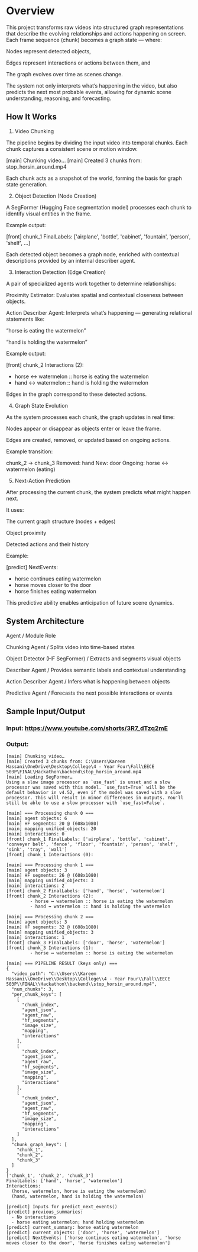 # Overview
This project transforms raw videos into structured graph representations that describe the evolving relationships and actions happening on screen.
Each frame sequence (chunk) becomes a graph state — where:

Nodes represent detected objects,

Edges represent interactions or actions between them, and

The graph evolves over time as scenes change.

The system not only interprets what’s happening in the video, but also predicts the next most probable events, allowing for dynamic scene understanding, reasoning, and forecasting.

## How It Works
1. Video Chunking

The pipeline begins by dividing the input video into temporal chunks.
Each chunk captures a consistent scene or motion window.

[main] Chunking video…
[main] Created 3 chunks from: stop_horsin_around.mp4


Each chunk acts as a snapshot of the world, forming the basis for graph state generation.

2. Object Detection (Node Creation)

A SegFormer (Hugging Face segmentation model) processes each chunk to identify visual entities in the frame.

Example output:

[front] chunk_1 FinalLabels:
['airplane', 'bottle', 'cabinet', 'fountain', 'person', 'shelf', ...]


Each detected object becomes a graph node, enriched with contextual descriptions provided by an internal describer agent.

3. Interaction Detection (Edge Creation)

A pair of specialized agents work together to determine relationships:

Proximity Estimator: Evaluates spatial and contextual closeness between objects.

Action Describer Agent: Interprets what’s happening — generating relational statements like:

“horse is eating the watermelon”

“hand is holding the watermelon”

Example output:

[front] chunk_2 Interactions (2):
  - horse ↔ watermelon :: horse is eating the watermelon
  - hand ↔ watermelon :: hand is holding the watermelon


Edges in the graph correspond to these detected actions.

4. Graph State Evolution

As the system processes each chunk, the graph updates in real time:

Nodes appear or disappear as objects enter or leave the frame.

Edges are created, removed, or updated based on ongoing actions.

Example transition:

chunk_2 → chunk_3
Removed: hand
New: door
Ongoing: horse ↔ watermelon (eating)

5. Next-Action Prediction

After processing the current chunk, the system predicts what might happen next.

It uses:

The current graph structure (nodes + edges)

Object proximity

Detected actions and their history

Example:

[predict] NextEvents:
  - horse continues eating watermelon
  - horse moves closer to the door
  - horse finishes eating watermelon


This predictive ability enables anticipation of future scene dynamics.

## System Architecture
Agent / Module	Role

Chunking Agent	/ Splits video into time-based states

Object Detector (HF SegFormer) /	Extracts and segments visual objects

Describer Agent	/ Provides semantic labels and contextual understanding

Action Describer Agent / Infers what is happening between objects

Predictive Agent / Forecasts the next possible interactions or events


## Sample Input/Output

### Input: https://www.youtube.com/shorts/3R7_dTzq2mE 
### Output:
```
[main] Chunking video…
[main] Created 3 chunks from: C:\Users\Kareem Hassani\OneDrive\Desktop\College\4 - Year Four\Fall\EECE 503P\FINAL\Hackathon\backend\stop_horsin_around.mp4
[main] Loading SegFormer…
Using a slow image processor as `use_fast` is unset and a slow processor was saved with this model. `use_fast=True` will be the default behavior in v4.52, even if the model was saved with a slow processor. This will result in minor differences in outputs. You'll still be able to use a slow processor with `use_fast=False`.

[main] === Processing chunk 0 ===
[main] agent objects: 6
[main] HF segments: 20 @ (608x1080)
[main] mapping unified_objects: 20
[main] interactions: 0
[front] chunk_1 FinalLabels: ['airplane', 'bottle', 'cabinet', 'conveyer belt', 'fence', 'floor', 'fountain', 'person', 'shelf', 'sink', 'tray', 'wall']
[front] chunk_1 Interactions (0):

[main] === Processing chunk 1 ===
[main] agent objects: 3
[main] HF segments: 26 @ (608x1080)
[main] mapping unified_objects: 3
[main] interactions: 2
[front] chunk_2 FinalLabels: ['hand', 'horse', 'watermelon']
[front] chunk_2 Interactions (2):
         - horse ↔ watermelon :: horse is eating the watermelon
         - hand ↔ watermelon :: hand is holding the watermelon

[main] === Processing chunk 2 ===
[main] agent objects: 3
[main] HF segments: 32 @ (608x1080)
[main] mapping unified_objects: 3
[main] interactions: 1
[front] chunk_3 FinalLabels: ['door', 'horse', 'watermelon']
[front] chunk_3 Interactions (1):
         - horse ↔ watermelon :: horse is eating the watermelon

[main] === PIPELINE RESULT (keys only) ===
{
  "video_path": "C:\\Users\\Kareem Hassani\\OneDrive\\Desktop\\College\\4 - Year Four\\Fall\\EECE 503P\\FINAL\\Hackathon\\backend\\stop_horsin_around.mp4",
  "num_chunks": 3,
  "per_chunk_keys": [
    [
      "chunk_index",
      "agent_json",
      "agent_raw",
      "hf_segments",
      "image_size",
      "mapping",
      "interactions"
    ],
    [
      "chunk_index",
      "agent_json",
      "agent_raw",
      "hf_segments",
      "image_size",
      "mapping",
      "interactions"
    ],
    [
      "chunk_index",
      "agent_json",
      "agent_raw",
      "hf_segments",
      "image_size",
      "mapping",
      "interactions"
    ]
  ],
  "chunk_graph_keys": [
    "chunk_1",
    "chunk_2",
    "chunk_3"
  ]
}
['chunk_1', 'chunk_2', 'chunk_3']
FinalLabels: ['hand', 'horse', 'watermelon']
Interactions:
  (horse, watermelon, horse is eating the watermelon)
  (hand, watermelon, hand is holding the watermelon)

[predict] Inputs for predict_next_events()
[predict] previous_summaries:
  - No interactions
  - horse eating watermelon; hand holding watermelon
[predict] current_summary: horse eating watermelon
[predict] current_objects: ['door', 'horse', 'watermelon']
[predict] NextEvents: ['horse continues eating watermelon', 'horse moves closer to the door', 'horse finishes eating watermelon']
```
